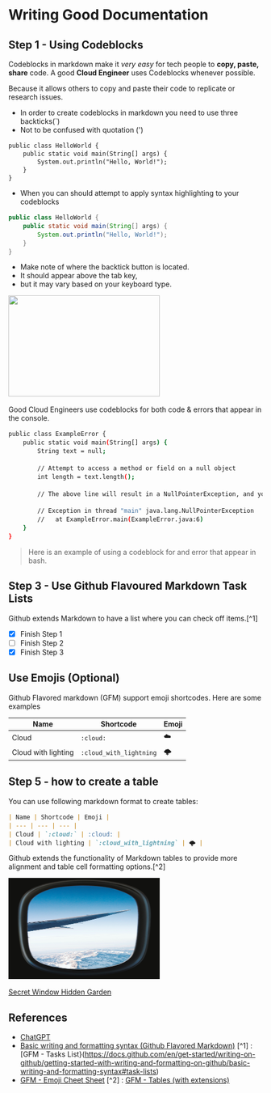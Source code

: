 # Writing Good Documentation

## Step 1 - Using Codeblocks

Codeblocks in markdown make it *very easy* for tech people to **copy, paste, share** code.
A good __Cloud Engineer__ uses Codeblocks whenever possible.

Because it allows others to copy and paste their code to replicate or research issues.

- In order to create codeblocks in markdown you need to use three backticks(`)
- Not to be confused with quotation (')

```
public class HelloWorld {
    public static void main(String[] args) {
        System.out.println("Hello, World!");
    }
}

```
- When you can should attempt to apply syntax highlighting to your codeblocks

```java
public class HelloWorld {
    public static void main(String[] args) {
        System.out.println("Hello, World!");
    }
}

```

- Make note of where the backtick button is located.
- It should appear above the tab key,
- but it may vary based on your keyboard type.

<img src="https://github.com/sanju2/github-docs-example/assets/41699526/7619999a-c39f-4a8d-a639-93cc6ce77b00" width="300px" height="200px" />

Good Cloud Engineers use codeblocks for both code & errors that appear in the console.

```bash
public class ExampleError {
    public static void main(String[] args) {
        String text = null;

        // Attempt to access a method or field on a null object
        int length = text.length();

        // The above line will result in a NullPointerException, and you will see the following error message in the console:

        // Exception in thread "main" java.lang.NullPointerException
        //   at ExampleError.main(ExampleError.java:6)
    }
}
```

> Here is an example of using a codeblock for and error that appear in bash.

## Step 3 - Use Github Flavoured Markdown Task Lists

Github extends Markdown to have a list where you can check off items.[^1]

- [x] Finish Step 1
- [ ] Finish Step 2
- [x] Finish Step 3

## Use Emojis (Optional)

Github Flavored markdown (GFM) support emoji shortcodes.
Here are some examples

| Name | Shortcode | Emoji |
| --- | --- | --- |
| Cloud | `:cloud:` | :cloud: |
| Cloud with lighting | `:cloud_with_lightning` | 🌩️ |

## Step 5 - how to create a table

You can use following markdown format to create tables:

```md
| Name | Shortcode | Emoji |
| --- | --- | --- |
| Cloud | `:cloud:` | :cloud: |
| Cloud with lighting | `:cloud_with_lightning` | 🌩️ |
```
Github extends the functionality of Markdown tables to provide more alignment and table cell formatting options.[^2]

<img src="/assets/img2.jpg" width="300px" height="200px" />

[Secret Window Hidden Garden](secret-window/hidden-garden.md)

## References

- [ChatGPT](https://chat.openai.com/)
- [Basic writing and formatting syntax (Github Flavored Markdown)](https://docs.github.com/en/get-started/writing-on-github/getting-started-with-writing-and-formatting-on-github/basic-writing-and-formatting-syntax#relative-links)
[^1] : [GFM - Tasks List}(https://docs.github.com/en/get-started/writing-on-github/getting-started-with-writing-and-formatting-on-github/basic-writing-and-formatting-syntax#task-lists)
- [GFM - Emoji Cheet Sheet](https://gist.github.com/rxaviers/7360908)
[^2] : [GFM - Tables (with extensions)](https://github.github.com/gfm/#tables-extension-)

